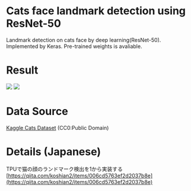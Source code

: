 # Cats face landmark detection using ResNet-50
Landmark detection on cats face by deep learning(ResNet-50). Implemented by Keras. Pre-trained weights is avaliable.

# Result
![](https://github.com/koshian2/cats-face-landmarks/blob/master/images/cat_facial_09.png)
![](https://github.com/koshian2/cats-face-landmarks/blob/master/images/cat_facial_16.png)

# Data Source
[Kaggle Cats Dataset](https://www.kaggle.com/crawford/cat-dataset) (CC0:Public Domain)

# Details (Japanese)
TPUで猫の顔のランドマーク検出を1から実装する  
[https://qiita.com/koshian2/items/006cd5763ef2d2037b8e](https://qiita.com/koshian2/items/006cd5763ef2d2037b8e)
